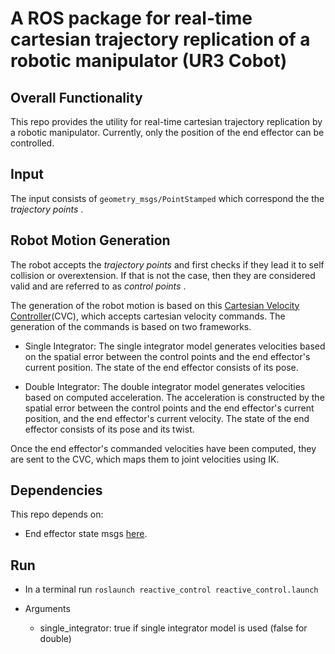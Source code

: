 # A ROS package for real-time cartesian trajectory replication of a robotic manipulator (UR3 Cobot)

## Overall Functionality
This repo provides the utility for real-time cartesian trajectory replication by a robotic manipulator. Currently, only the position of the end effector can be controlled.

## Input 
The input consists of `geometry_msgs/PointStamped` which correspond the the <em> trajectory points </em>.

## Robot Motion Generation
The robot accepts the <em> trajectory points </em> and first checks if they lead it to self collision or overextension. If that is not the case, then they are considered valid and are referred to as <em> control points </em>.

The generation of the robot motion is based on this [Cartesian Velocity Controller](https://github.com/ThanasisTs/manos_control)(CVC), which accepts cartesian velocity commands. The generation of the commands is based on two frameworks. 

* Single Integrator: The single integrator model generates velocities based on the spatial error between the control points and the end effector's current position. The state of the end effector consists of its pose.

* Double Integrator: The double integrator model generates velocities based on computed acceleration. The acceleration is constructed by the spatial error between the control points and the end effector's current position, and the end effector's current velocity. The state of the end effector consists of its pose and its twist.

Once the end effector's commanded velocities have been computed, they are sent to the CVC, which maps them to joint velocities using IK.
 
## Dependencies 
This repo depends on:
* End effector state msgs [here](https://github.com/ThanasisTs/trajectory_execution_pkg/tree/master/trajectory_execution_msgs).

## Run 
* In a terminal run `roslaunch reactive_control reactive_control.launch`

* Arguments
   * single_integrator: true if single integrator model is used (false for double)

